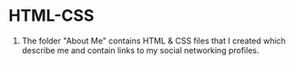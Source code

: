# HTML-CSS

1. The folder "About Me" contains HTML & CSS files that I created which describe me and contain links to my social networking profiles.
